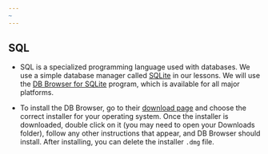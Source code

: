 ```yaml
---
~
---
```


## SQL

- SQL is a specialized programming language used with databases.  We
  use a simple database manager called [SQLite](https://www.sqlite.org/)
  in our lessons. We will use the [DB Browser for SQLite](https://sqlitebrowser.org/) program,
  which is available for all major platforms.

- To install the DB Browser, go to their [download page](https://sqlitebrowser.org/dl/) and choose the correct installer for
  your operating system. Once the installer is downloaded, double click on it (you may need to open your Downloads folder), follow
  any other instructions that appear, and
  DB Browser should install. After installing, you can delete the installer `.dmg` file.


